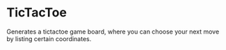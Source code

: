 # TicTacToe
Generates a tictactoe game board, where you can choose your next move by listing certain coordinates.
